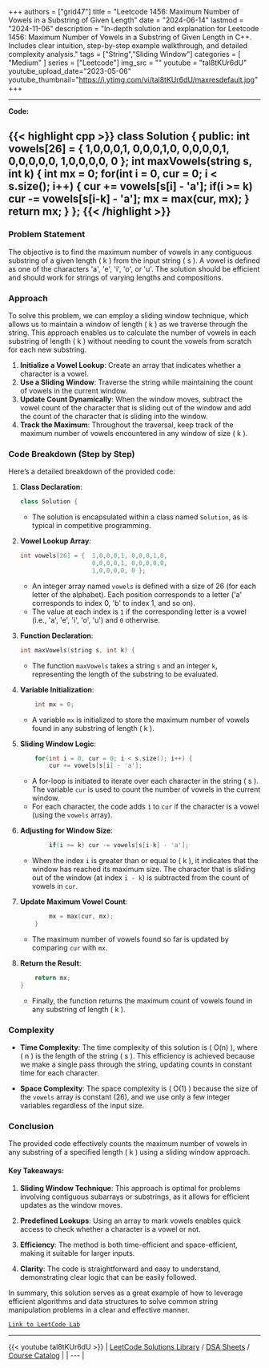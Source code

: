 
+++
authors = ["grid47"]
title = "Leetcode 1456: Maximum Number of Vowels in a Substring of Given Length"
date = "2024-06-14"
lastmod = "2024-11-06"
description = "In-depth solution and explanation for Leetcode 1456: Maximum Number of Vowels in a Substring of Given Length in C++. Includes clear intuition, step-by-step example walkthrough, and detailed complexity analysis."
tags = ["String","Sliding Window"]
categories = [
    "Medium"
]
series = ["Leetcode"]
img_src = ""
youtube = "tal8tKUr6dU"
youtube_upload_date="2023-05-06"
youtube_thumbnail="https://i.ytimg.com/vi/tal8tKUr6dU/maxresdefault.jpg"
+++



---
**Code:**

{{< highlight cpp >}}
class Solution {
public:
    int vowels[26] = {  1,0,0,0,1, 0,0,0,1,0, 
                        0,0,0,0,1, 0,0,0,0,0, 
                        1,0,0,0,0, 0 };
    int maxVowels(string s, int k) {
        int mx = 0;
        for(int i = 0, cur = 0; i < s.size(); i++) {
            cur += vowels[s[i] - 'a'];
            if(i >= k) cur -= vowels[s[i-k] - 'a'];
            mx = max(cur, mx);
        }
        return mx;
    }
};
{{< /highlight >}}
---

### Problem Statement

The objective is to find the maximum number of vowels in any contiguous substring of a given length \( k \) from the input string \( s \). A vowel is defined as one of the characters 'a', 'e', 'i', 'o', or 'u'. The solution should be efficient and should work for strings of varying lengths and compositions.

### Approach

To solve this problem, we can employ a sliding window technique, which allows us to maintain a window of length \( k \) as we traverse through the string. This approach enables us to calculate the number of vowels in each substring of length \( k \) without needing to count the vowels from scratch for each new substring.

1. **Initialize a Vowel Lookup**: Create an array that indicates whether a character is a vowel.
2. **Use a Sliding Window**: Traverse the string while maintaining the count of vowels in the current window.
3. **Update Count Dynamically**: When the window moves, subtract the vowel count of the character that is sliding out of the window and add the count of the character that is sliding into the window.
4. **Track the Maximum**: Throughout the traversal, keep track of the maximum number of vowels encountered in any window of size \( k \).

### Code Breakdown (Step by Step)

Here’s a detailed breakdown of the provided code:

1. **Class Declaration**:
   ```cpp
   class Solution {
   ```

   - The solution is encapsulated within a class named `Solution`, as is typical in competitive programming.

2. **Vowel Lookup Array**:
   ```cpp
   int vowels[26] = {  1,0,0,0,1, 0,0,0,1,0, 
                       0,0,0,0,1, 0,0,0,0,0, 
                       1,0,0,0,0, 0 };
   ```

   - An integer array named `vowels` is defined with a size of 26 (for each letter of the alphabet). Each position corresponds to a letter ('a' corresponds to index 0, 'b' to index 1, and so on).
   - The value at each index is `1` if the corresponding letter is a vowel (i.e., 'a', 'e', 'i', 'o', 'u') and `0` otherwise.

3. **Function Declaration**:
   ```cpp
   int maxVowels(string s, int k) {
   ```

   - The function `maxVowels` takes a string `s` and an integer `k`, representing the length of the substring to be evaluated.

4. **Variable Initialization**:
   ```cpp
       int mx = 0;
   ```

   - A variable `mx` is initialized to store the maximum number of vowels found in any substring of length \( k \).

5. **Sliding Window Logic**:
   ```cpp
       for(int i = 0, cur = 0; i < s.size(); i++) {
           cur += vowels[s[i] - 'a'];
   ```

   - A for-loop is initiated to iterate over each character in the string \( s \). The variable `cur` is used to count the number of vowels in the current window.
   - For each character, the code adds `1` to `cur` if the character is a vowel (using the `vowels` array).

6. **Adjusting for Window Size**:
   ```cpp
           if(i >= k) cur -= vowels[s[i-k] - 'a'];
   ```

   - When the index `i` is greater than or equal to \( k \), it indicates that the window has reached its maximum size. The character that is sliding out of the window (at index `i - k`) is subtracted from the count of vowels in `cur`.

7. **Update Maximum Vowel Count**:
   ```cpp
           mx = max(cur, mx);
       }
   ```

   - The maximum number of vowels found so far is updated by comparing `cur` with `mx`.

8. **Return the Result**:
   ```cpp
       return mx;
   }
   ```

   - Finally, the function returns the maximum count of vowels found in any substring of length \( k \).

### Complexity

- **Time Complexity**: The time complexity of this solution is \( O(n) \), where \( n \) is the length of the string \( s \). This efficiency is achieved because we make a single pass through the string, updating counts in constant time for each character.
  
- **Space Complexity**: The space complexity is \( O(1) \) because the size of the `vowels` array is constant (26), and we use only a few integer variables regardless of the input size.

### Conclusion

The provided code effectively counts the maximum number of vowels in any substring of a specified length \( k \) using a sliding window approach. 

#### Key Takeaways:

1. **Sliding Window Technique**: This approach is optimal for problems involving contiguous subarrays or substrings, as it allows for efficient updates as the window moves.

2. **Predefined Lookups**: Using an array to mark vowels enables quick access to check whether a character is a vowel or not.

3. **Efficiency**: The method is both time-efficient and space-efficient, making it suitable for larger inputs.

4. **Clarity**: The code is straightforward and easy to understand, demonstrating clear logic that can be easily followed.

In summary, this solution serves as a great example of how to leverage efficient algorithms and data structures to solve common string manipulation problems in a clear and effective manner.

[`Link to LeetCode Lab`](https://leetcode.com/problems/maximum-number-of-vowels-in-a-substring-of-given-length/description/)

---
{{< youtube tal8tKUr6dU >}}
| [LeetCode Solutions Library](https://grid47.xyz/leetcode/) / [DSA Sheets](https://grid47.xyz/sheets/) / [Course Catalog](https://grid47.xyz/courses/) |
| --- |

